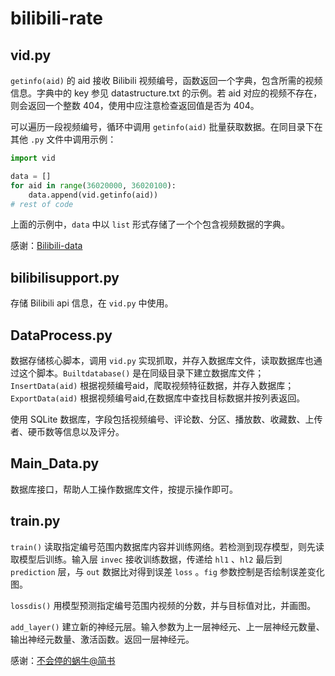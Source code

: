 # bilibili-rate

## vid.py
`getinfo(aid)` 的 aid 接收 Bilibili 视频编号，函数返回一个字典，包含所需的视频信息。字典中的 key 参见 datastructure.txt 的示例。若 aid 对应的视频不存在，则会返回一个整数 404，使用中应注意检查返回值是否为 404。

可以遍历一段视频编号，循环中调用 `getinfo(aid)` 批量获取数据。在同目录下在其他 `.py` 文件中调用示例：

```python
import vid

data = []
for aid in range(36020000, 36020100):
    data.append(vid.getinfo(aid))
# rest of code
```

上面的示例中，`data` 中以 `list` 形式存储了一个个包含视频数据的字典。

感谢：[Bilibili-data](https://github.com/FQrabbit/bilibili-data)

## bilibilisupport.py

存储 Bilibili api 信息，在 `vid.py` 中使用。

## DataProcess.py

数据存储核心脚本，调用 `vid.py` 实现抓取，并存入数据库文件，读取数据库也通过这个脚本。`Builtdatabase()` 是在同级目录下建立数据库文件；`InsertData(aid)` 根据视频编号aid，爬取视频特征数据，并存入数据库；`ExportData(aid)` 根据视频编号aid,在数据库中查找目标数据并按列表返回。

使用 SQLite 数据库，字段包括视频编号、评论数、分区、播放数、收藏数、上传者、硬币数等信息以及评分。

## Main_Data.py

数据库接口，帮助人工操作数据库文件，按提示操作即可。

## train.py

`train()` 读取指定编号范围内数据库内容并训练网络。若检测到现存模型，则先读取模型后训练。输入层 `invec` 接收训练数据，传递给 `hl1` 、`hl2` 最后到 `prediction` 层，与 `out` 数据比对得到误差 `loss` 。`fig` 参数控制是否绘制误差变化图。

`lossdis()` 用模型预测指定编号范围内视频的分数，并与目标值对比，并画图。

`add_layer()` 建立新的神经元层。输入参数为上一层神经元、上一层神经元数量、输出神经元数量、激活函数。返回一层神经元。



感谢：[不会停的蜗牛@简书](https://www.jianshu.com/p/e112012a4b2d)
